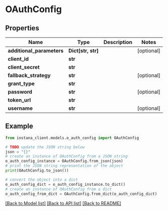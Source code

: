 # OAuthConfig


## Properties

Name | Type | Description | Notes
------------ | ------------- | ------------- | -------------
**additional_parameters** | **Dict[str, str]** |  | [optional] 
**client_id** | **str** |  | 
**client_secret** | **str** |  | 
**fallback_strategy** | **str** |  | [optional] 
**grant_type** | **str** |  | 
**password** | **str** |  | [optional] 
**token_url** | **str** |  | 
**username** | **str** |  | [optional] 

## Example

```python
from instana_client.models.o_auth_config import OAuthConfig

# TODO update the JSON string below
json = "{}"
# create an instance of OAuthConfig from a JSON string
o_auth_config_instance = OAuthConfig.from_json(json)
# print the JSON string representation of the object
print(OAuthConfig.to_json())

# convert the object into a dict
o_auth_config_dict = o_auth_config_instance.to_dict()
# create an instance of OAuthConfig from a dict
o_auth_config_from_dict = OAuthConfig.from_dict(o_auth_config_dict)
```
[[Back to Model list]](../README.md#documentation-for-models) [[Back to API list]](../README.md#documentation-for-api-endpoints) [[Back to README]](../README.md)


